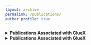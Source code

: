 ```yaml
---
layout: archive
permalink: /publications/
author_profile: true
---
```


<details>
  <summary style="cursor: pointer; font-weight: bold;">Publications Associated with GlueX</summary>
  <div style="margin-left: 20px; margin-top: 10px;">
    <p>
      <strong>Measurement of Spin Density Matrix Elements in &lambda;(1520) Photoproduction at 8.2 GeV to 8.8 GeV</strong><br>
      Published in <em>Physical Review C</em> -- March, 2022<br>
      <ul>
        <li>DOI: <a href="https://journals.aps.org/prc/abstract/10.1103/PhysRevC.105.035201">https://journals.aps.org/prc/abstract/10.1103/PhysRevC.105.035201</a></li>
        <li>arXiv: <a href="https://arxiv.org/abs/2107.12314">https://arxiv.org/abs/2107.12314</a></li>
      </ul>
    </p>
    <p>
      <strong>Search for photoproduction of axion-like particles at GlueX</strong><br>
      Published in <em>Physical Review D</em> -- March, 2022<br>
      <ul>
        <li>DOI: <a href="https://journals.aps.org/prd/abstract/10.1103/PhysRevD.105.052007">https://journals.aps.org/prd/abstract/10.1103/PhysRevD.105.052007</a></li>
        <li>arXiv: <a href="https://arxiv.org/abs/2109.13439">https://arxiv.org/abs/2109.13439</a></li>
      </ul>
    </p>
  </div>
</details>

<details>
  <summary style="cursor: pointer; font-weight: bold;">Publications Associated with GlueX</summary>
  <div style="margin-left: 20px; margin-top: 10px;">
    <p>
    </p>
  </div>
</details>


